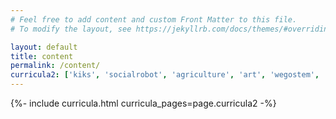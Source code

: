 ```yaml
---
# Feel free to add content and custom Front Matter to this file.
# To modify the layout, see https://jekyllrb.com/docs/themes/#overriding-theme-defaults

layout: default
title: content
permalink: /content/
curricula2: ['kiks', 'socialrobot', 'agriculture', 'art', 'wegostem', 'computational_thinking', 'math_with_python', 'python_programming', 'stem', 'care', 'chatbot', 'physical_computing']
---
```


{%- include curricula.html curricula_pages=page.curricula2 -%}